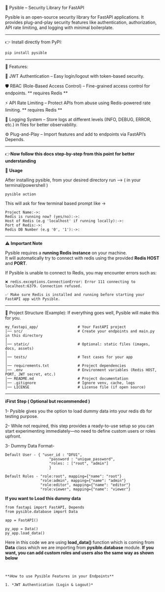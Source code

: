 📌 Pysible – Security Library for FastAPI

Pysible is an open-source security library for FastAPI applications.
It provides plug-and-play security features like authentication, authorization, API rate limiting, and logging with minimal boilerplate.

---
👉 Install directly from PyPI: 
```
pip install pysible
```
---
🚀 Features:

🔑 JWT Authentication – Easy login/logout with token-based security.

🛡 RBAC (Role-Based Access Control) – Fine-grained access control for endpoints. ** requires Redis **

⚡ API Rate Limiting – Protect APIs from abuse using Redis-powered rate limiting. ** requires Redis **

📝 Logging System – Store logs at different levels (INFO, DEBUG, ERROR, etc.) in files for better observability.

⚙️ Plug-and-Play – Import features and add to endpoints via FastAPI’s Depends.

---
👉**Now follow this docs step-by-step from this point for better understanding**

🔧 **Usage**

After installing pysible, from your desired directory run --> ( in your terminal/powershell )
```
pysible action
```
This will ask for few terminal based prompt like ->
```
Project Name:->:
Redis is running now? (yes/no):->:
Host of Redis (e.g 'localhost' if running locally):->:
Port of Redis:->:
Redis DB Number (e.g '0', '1'):->:
```
---
⚠️ **Important Note** 

Pysible requires a **running Redis instance** on your machine.  
It will automatically try to connect with redis using the provided **Redis HOST** and **PORT**.  
 
If Pysible is unable to connect to Redis, you may encounter errors such as:  
```
❌ redis.exceptions.ConnectionError: Error 111 connecting to localhost:6379. Connection refused.
```
```
✅ Make sure Redis is installed and running before starting your FastAPI app with Pysible.
```
---
📂 Project Structure (Example): If everything goes well, Pysible will make this for you.
```
my_fastapi_app/                  # Your FastAPI project
│── src/                         # Create your endpoints and main.py in this directory
│
│── static/                      # Optional: static files (images, docs, assets)
│
│── tests/                       # Test cases for your app
│
│── requirements.txt             # Project dependencies
│── .env                         # Environment variables (Redis HOST, PORT, JWT secret, etc.)
│── README.md                    # Project documentation
│── .gitignore                   # Ignore venv, cache, logs
│── LICENSE                      # License file (if open source)
```
---

**ℹ️First Step ( Optional but recommended )**

1- Pysible gives you the option to load dummy data into your redis db for testing purpose.<br/>

2- While not required, this step provides a ready-to-use setup so you can start experimenting immediately—no need to define custom users or roles upfront.<br/>

3- Dummy Data Format-<br/>
```
Default User - { "user_id : "DFU1",
                    "password : "unique_password",
                    "roles: : ["root", "admin"]
                    }

Default Roles - "role:root", mapping={"name": "root"}
                "role:admin", mapping={"name": "admin"}
                "role:editor", mapping={"name": "editor"}
                "role:viewer", mapping={"name": "viewer"}
```

**If you want to Load this dummy data**
```
from fastapi import FastAPI, Depends
from pysible.database import Data

app = FastAPI()

py_app = Data()
py_app.load_data()
```
Here in this code we are using **load_data()** function which is coming from **Data** class which we are importing from **pysible.database** module.
**If you want, you can add custom roles and users also the same way as shown below**
```


**ℹ️How to use Pysible Features in your Endpoints**

1. *JWT Authentication (Login & Logout)*





